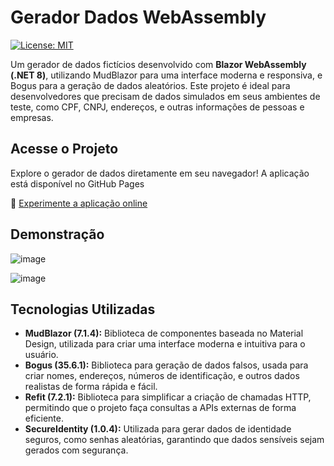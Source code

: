 # Gerador Dados WebAssembly

[![License: MIT](https://img.shields.io/badge/License-MIT-yellow.svg)](https://github.com/ezequiel-lima/gerador-dados-web-assembly/blob/master/LICENSE.txt)

Um gerador de dados fictícios desenvolvido com **Blazor WebAssembly (.NET 8)**, utilizando MudBlazor para uma interface moderna e 
responsiva, e Bogus para a geração de dados aleatórios. Este projeto é ideal para desenvolvedores que precisam de dados simulados em seus
ambientes de teste, como CPF, CNPJ, endereços, e outras informações de pessoas e empresas.

## Acesse o Projeto
Explore o gerador de dados diretamente em seu navegador! A aplicação está disponível no GitHub Pages

🔗 [Experimente a aplicação online](https://ezequiel-lima.github.io/gerador-dados-web-assembly/)

## Demonstração 

![image](https://github.com/user-attachments/assets/0a2951ab-919f-4dca-9b75-c2439c17b6cf)

![image](https://github.com/user-attachments/assets/7def2abc-3113-45cc-8c7b-da1b4efe131b)

## Tecnologias Utilizadas

- **MudBlazor (7.1.4):** Biblioteca de componentes baseada no Material Design, utilizada para criar uma interface moderna e intuitiva para o usuário.
- **Bogus (35.6.1):** Biblioteca para geração de dados falsos, usada para criar nomes, endereços, números de identificação, e outros dados realistas de forma rápida e fácil.
- **Refit (7.2.1):** Biblioteca para simplificar a criação de chamadas HTTP, permitindo que o projeto faça consultas a APIs externas de forma eficiente.
- **SecureIdentity (1.0.4):** Utilizada para gerar dados de identidade seguros, como senhas aleatórias, garantindo que dados sensíveis sejam gerados com segurança.
